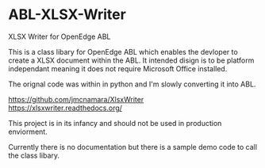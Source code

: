 ABL-XLSX-Writer
===============

XLSX Writer for OpenEdge ABL

This is a class libary for OpenEdge ABL which enables the devloper to create a XLSX document within the ABL. It intended disign 
is to be platform independant meaning it does not require Microsoft Office installed.

The orignal code was within in python and I'm slowly converting it into ABL.

https://github.com/jmcnamara/XlsxWriter
https://xlsxwriter.readthedocs.org/

This project is in its infancy and should not be used in production enviorment.

Currently there is no documentation but there is a sample demo code to call the class libary.
